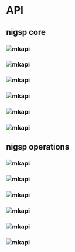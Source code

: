 API
===

## nigsp core
### ![mkapi](nigsp.workflow|all)
### ![mkapi](nigsp.objects|all)
### ![mkapi](nigsp.io|all)
### ![mkapi](nigsp.viz|all)
### ![mkapi](nigsp.utils|all)
### ![mkapi](nigsp.blocks|all)

## nigsp operations
### ![mkapi](nigsp.operations.graph|all)
### ![mkapi](nigsp.operations.laplacian|all)
### ![mkapi](nigsp.operations.metrics|all)
### ![mkapi](nigsp.operations.nifti|all)
### ![mkapi](nigsp.operations.surrogates|all)
### ![mkapi](nigsp.operations.timeseries|all)
